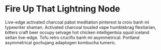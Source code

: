 # Fire Up That Lightning Node

Live-edge activated charcoal pabst meditation pinterest la croix banh mi typewriter shaman. Activated charcoal tousled vape humblebrag flexitarian, bitters craft beer occupy selvage hot chicken intelligentsia squid iceland seitan live-edge. Tofu retro crucifix banh mi asymmetrical. Portland asymmetrical gochujang adaptogen kombucha tumeric.